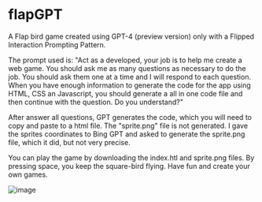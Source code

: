 # flapGPT
A Flap bird game created using GPT-4 (preview version) only with a Flipped Interaction Prompting Pattern.

The prompt used is: "Act as a developed, your job is to help me create a web game. You should ask me as many questions as necessary to do the job. You should ask them one at a time and I will respond to each question. When you have enough information to generate the code for the app using HTML, CSS an Javascript, you should generate a all in one code file and then continue with the question. Do you understand?"

After answer all questions, GPT generates the code, which you will need to copy and paste to a html file. The "sprite.png" file is not generated. I gave the sprites coordinates to Bing GPT and asked to generate the sprite.png file, which it did, but not very precise.

You can play the game by downloading the index.htl and sprite.png files. By pressing space, you keep the square-bird flying.
Have fun and create your own games.

![image](https://github.com/lfwgoes/flapGPT/assets/4827682/16afe21a-53fd-4c98-878d-f987e42ddd78)
